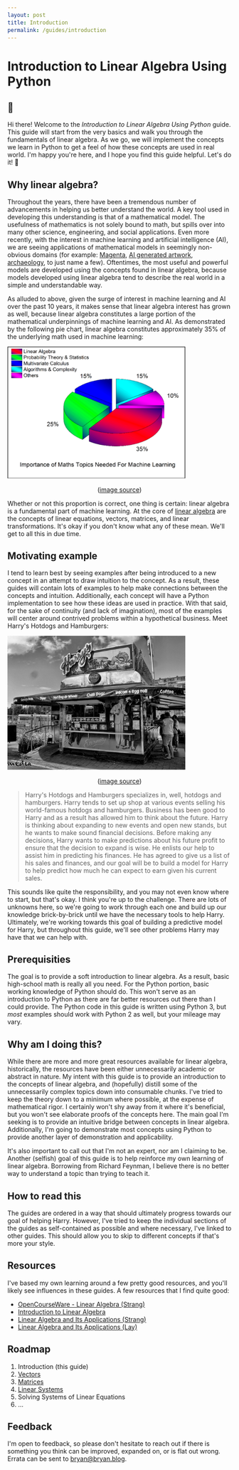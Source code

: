 ```yaml
---
layout: post
title: Introduction
permalink: /guides/introduction
---
```


# Introduction to Linear Algebra Using Python

## 👋

Hi there! Welcome to the _Introduction to Linear Algebra Using Python_ guide. This guide will start from the very basics and walk you through the fundamentals of linear algebra. As we go, we will implement the concepts we learn in Python to get a feel of how these concepts are used in real world. I'm happy you're here, and I hope you find this guide helpful. Let's do it! 🚀

## Why linear algebra?
Throughout the years, there have been a tremendous number of advancements in helping us better understand the world. A key tool used in developing this understanding is that of a mathematical model. The usefulness of mathematics is not solely bound to math, but spills over into many other science, engineering, and social applications. Even more recently, with the interest in machine learning and artificial intelligence (AI), we are seeing applications of mathematical models in seemingly non-obvious domains (for example: [Magenta](https://magenta.tensorflow.org/), [AI generated artwork](https://www.nytimes.com/2018/10/22/arts/design/christies-art-artificial-intelligence-obvious.html), [archaeology](https://www.techrepublic.com/article/how-deep-learning-helps-archaeologists-rediscover-the-past/), to just name a few). Oftentimes, the most useful and powerful models are developed using the concepts found in linear algebra, because models developed using linear algebra tend to describe the real world in a simple and understandable way.

As alluded to above, given the surge of interest in machine learning and AI over the past 10 years, it makes sense that linear algebra interest has grown as well, because linear algebra constitutes a large portion of the mathematical underpinnings of machine learning and AI. As demonstrated by the following pie chart, linear algebra constitutes approximately 35% of the underlying math used in machine learning:

<span style="display: none">(outputs/Introduction_attach_0_image.png)</span>
<img src="outputs/Introduction_attach_0_image.png" width="400" alt="">
<figcaption style="display: block; text-align:center;">(<a href="https://towardsdatascience.com/the-mathematics-of-machine-learning-894f046c568">image source</a>)</figcaption>

Whether or not this proportion is correct, one thing is certain: linear algebra is a fundamental part of machine learning. At the core of [linear algebra](https://en.wikipedia.org/wiki/Linear_algebra) are the concepts of linear equations, vectors, matrices, and linear transformations. It's okay if you don't know what any of these mean. We'll get to all this in due time.

## Motivating example
I tend to learn best by seeing examples after being introduced to a new concept in an attempt to draw intuition to the concept. As a result, these guides will contain lots of examples to help make connections between the concepts and intuition. Additionally, each concept will have a Python implementation to see how these ideas are used in practice. With that said, for the sake of continuity (and lack of imagination), most of the examples will center around contrived problems within a hypothetical business. Meet Harry's Hotdogs and Hamburgers:

<span style="display: none">(outputs/Introduction_attach_1_image.png)</span>
<img src="outputs/Introduction_attach_1_image.png" width="400" alt="">
<figcaption style="display: block; text-align:center;">(<a href="https://www.flickr.com/photos/sydneyhistory/6914445773/">image source</a>)</figcaption>

> Harry's Hotdogs and Hamburgers specializes in, well, hotdogs and hamburgers. Harry tends to set up shop at various events selling his world-famous hotdogs and hamburgers. Business has been good to Harry and as a result has allowed him to think about the future. Harry is thinking about expanding to new events and open new stands, but he wants to make sound financial decisions. Before making any decisions, Harry wants to make predictions about his future profit to ensure that the decision to expand is wise. He enlists our help to assist him in predicting his finances. He has agreed to give us a list of his sales and finances, and our goal will be to build a model for Harry to help predict how much he can expect to earn given his current sales.

This sounds like quite the responsibility, and you may not even know where to start, but that's okay. I think you're up to the challenge. There are lots of unknowns here, so we're going to work through each one and build up our knowledge brick-by-brick until we have the necessary tools to help Harry. Ultimately, we're working towards this goal of building a predictive model for Harry, but throughout this guide, we'll see other problems Harry may have that we can help with.

## Prerequisities
The goal is to provide a soft introduction to linear algebra. As a result, basic high-school math is really all you need. For the Python portion, basic working knowledge of Python should do. This won't serve as an introduction to Python as there are far better resources out there than I could provide. The Python code in this guide is written using Python 3, but _most_ examples should work with Python 2 as well, but your mileage may vary.

## Why am I doing this?
While there are more and more great resources available for linear algebra, historically, the resources have been either unnecessarily academic or abstract in nature. My intent with this guide is to provide an introduction to the concepts of linear algebra, and (hopefully) distill some of the unnecessarily complex topics down into consumable chunks. I've tried to keep the theory down to a minimum where possible, at the expense of mathematical rigor. I certainly won't shy away from it where it's beneficial, but you won't see elaborate proofs of the concepts here. The main goal I'm seeking is to provide an intuitive bridge between concepts in linear algebra. Additionally, I'm going to demonstrate most concepts using Python to provide another layer of demonstration and applicability.

It's also important to call out that I'm not an expert, nor am I claiming to be. Another (selfish) goal of this guide is to help reinforce my own learning of linear algebra. Borrowing from Richard Feynman, I believe there is no better way to understand a topic than trying to teach it.

## How to read this
The guides are ordered in a way that should ultimately progress towards our goal of helping Harry. However, I've tried to keep the individual sections of the guides as self-contained as possible and where necessary, I've linked to other guides. This should allow you to skip to different concepts if that's more your style.

## Resources
I've based my own learning around a few pretty good resources, and you'll likely see influences in these guides. A few resources that I find quite good:

  - [OpenCourseWare - Linear Algebra (Strang)](https://ocw.mit.edu/courses/mathematics/18-06-linear-algebra-spring-2010/)
  - [Introduction to Linear Algebra](https://www.amazon.com/Introduction-Linear-Algebra-Gilbert-Strang/dp/0980232775/ref=sr_1_3?ie=UTF8&qid=1546402813&sr=8-3&keywords=introduction+to+linear+algebra)
  - [Linear Algebra and Its Applications (Strang)](https://www.amazon.com/Linear-Algebra-Its-Applications-4th/dp/0030105676/ref=sr_1_2?ie=UTF8&qid=1546402861&sr=8-2&keywords=linear+algebra+strang)
  - [Linear Algebra and Its Applications (Lay)](https://www.amazon.com/Linear-Algebra-Its-Applications-5th/dp/032198238X/ref=sr_1_4?ie=UTF8&qid=1546402914&sr=8-4&keywords=linear+algebra+textbook)

## Roadmap
1. Introduction (this guide)
2. [Vectors](Vectors.ipynb)
3. [Matrices](Matrices.ipynb)
4. [Linear Systems](LinearSystems.ipynb)
5. Solving Systems of Linear Equations
6. ...

## Feedback
I'm open to feedback, so please don't hesitate to reach out if there is something you think can be improved, expanded on, or is flat out wrong. Errata can be sent to <bryan@bryan.blog>.
